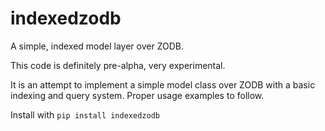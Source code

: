 # indexedzodb

A simple, indexed model layer over ZODB.

This code is definitely pre-alpha, very experimental.

It is an attempt to implement a simple model class over ZODB with a basic indexing and query system.  Proper usage examples to follow.

Install with ```pip install indexedzodb```
